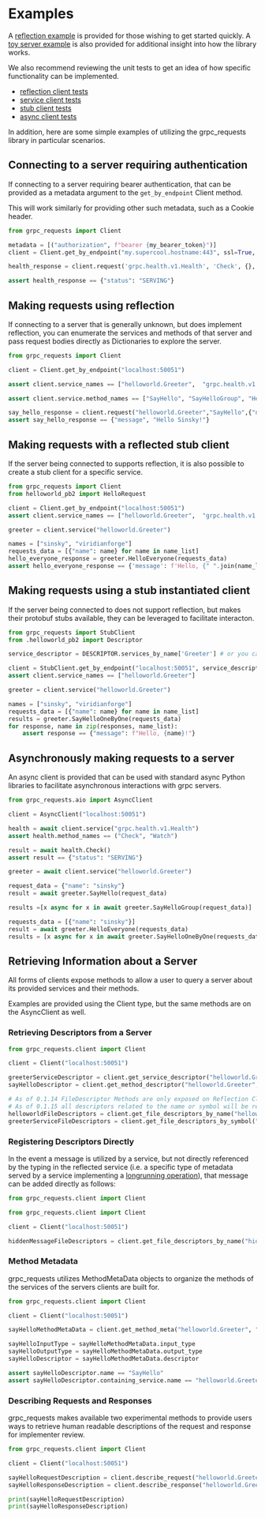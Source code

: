 # Examples

A [reflection example](./helloworld_reflection.py) is provided for those wishing to get started quickly.
A [toy server example](./helloworld_server.py) is also provided for additional insight into how the library works.

We also recommend reviewing the unit tests to get an idea of how specific functionality
can be implemented.

- [reflection client tests](../tests/reflection_client_test.py)
- [service client tests](../tests/service_client_test.py)
- [stub client tests](../tests/stub_client_test.py)
- [async client tests](../tests/async_reflection_client_test.py)

In addition, here are some simple examples of utilizing the grpc_requests library
in particular scenarios.

## Connecting to a server requiring authentication

If connecting to a server requiring bearer authentication, that can be provided
as a metadata argument to the `get_by_endpoint` Client method.

This will work similarly for providing other such metadata, such as a Cookie
header.

```python
from grpc_requests import Client

metadata = [("authorization", f"bearer {my_bearer_token}")]
client = Client.get_by_endpoint("my.supercool.hostname:443", ssl=True, metadata=metadata)

health_response = client.request('grpc.health.v1.Health', 'Check', {}, metadata=metadata)

assert health_response == {"status": "SERVING"}
```

## Making requests using reflection

If connecting to a server that is generally unknown, but does implement
reflection, you can enumerate the services and methods of that server and
pass request bodies directly as Dictionaries to explore the server.

```python
from grpc_requests import Client

client = Client.get_by_endpoint("localhost:50051")

assert client.service_names == ["helloworld.Greeter",  "grpc.health.v1.Health"]

assert client.service.method_names == ["SayHello", "SayHelloGroup", "HelloEveryone", "SayHelloOneByOne"]

say_hello_response = client.request("helloworld.Greeter","SayHello",{"name": "sinsky"})
assert say_hello_response == {"message", "Hello Sinsky!"}
```

## Making requests with a reflected stub client

If the server being connected to supports reflection, it is also possible to
create a stub client for a specific service.

```python
from grpc_requests import Client
from helloworld_pb2 import HelloRequest

client = Client.get_by_endpoint("localhost:50051")
assert client.service_names == ["helloworld.Greeter",  "grpc.health.v1.Health"]

greeter = client.service("helloworld.Greeter")

names = ["sinsky", "viridianforge"]
requests_data = [{"name": name} for name in name_list]
hello_everyone_response = greeter.HelloEveryone(requests_data)
assert hello_everyone_response == {'message': f'Hello, {" ".join(name_list)}!'}
```

## Making requests using a stub instantiated client

If the server being connected to does not support reflection, but makes their
protobuf stubs available, they can be leveraged to facilitate interacton.

```python
from grpc_requests import StubClient
from .helloworld_pb2 import Descriptor

service_descriptor = DESCRIPTOR.services_by_name['Greeter'] # or you can just use _GREETER

client = StubClient.get_by_endpoint("localhost:50051", service_descriptors=[service_descriptor,])
assert client.service_names == ["helloworld.Greeter"]

greeter = client.service("helloworld.Greeter")

names = ["sinsky", "viridianforge"]
requests_data = [{"name": name} for name in name_list]
results = greeter.SayHelloOneByOne(requests_data)
for response, name in zip(responses, name_list):
    assert response == {"message": f"Hello, {name}!"}
```

## Asynchronously making requests to a server

An async client is provided that can be used with standard async Python libraries
to facilitate asynchronous interactions with grpc servers.

```python
from grpc_requests.aio import AsyncClient

client = AsyncClient("localhost:50051")

health = await client.service("grpc.health.v1.Health")
assert health.method_names == ("Check", "Watch")

result = await health.Check()
assert result == {"status": "SERVING"}

greeter = await client.service("helloworld.Greeter")

request_data = {"name": "sinsky"}
result = await greeter.SayHello(request_data)

results =[x async for x in await greeter.SayHelloGroup(request_data)] 

requests_data = [{"name": "sinsky"}]
result = await greeter.HelloEveryone(requests_data)
results = [x async for x in await greeter.SayHelloOneByOne(requests_data)]  
```

## Retrieving Information about a Server

All forms of clients expose methods to allow a user to query a server about its
provided services and their methods.

Examples are provided using the Client type, but the same methods are on the
AsyncClient as well.

### Retrieving Descriptors from a Server

```python
from grpc_requests.client import Client

client = Client("localhost:50051")

greeterServiceDescriptor = client.get_service_descriptor("helloworld.Greeter")
sayHelloDescriptor = client.get_method_descriptor("helloworld.Greeter","SayHello")

# As of 0.1.14 FileDescriptor Methods are only exposed on Reflection Clients
# As of 0.1.15 all descriptors related to the name or symbol will be returned as a list
helloworldFileDescriptors = client.get_file_descriptors_by_name("helloworld.proto")
greeterServiceFileDescriptors = client.get_file_descriptors_by_symbol("helloworld.Greeter")
```

### Registering Descriptors Directly

In the event a message is utilized by a service, but not directly referenced
by the typing in the reflected service (i.e. a specific type of metadata served
by a service implementing a [longrunning operation](https://google.aip.dev/151)), that message can
be added directly as follows:

```python
from grpc_requests.client import Client

from grpc_requests.client import Client

client = Client("localhost:50051")

hiddenMessageFileDescriptors = client.get_file_descriptors_by_name("hiddenMessage.proto")
```

### Method Metadata

grpc_requests utilizes MethodMetaData objects to organize the methods of the
services of the servers clients are built for.

```python
from grpc_requests.client import Client

client = Client("localhost:50051")

sayHelloMethodMetaData = client.get_method_meta("helloworld.Greeter", "SayHello")

sayHelloInputType = sayHelloMethodMetaData.input_type
sayHelloOutputType = sayHelloMethodMetaData.output_type
sayHelloDescriptor = sayHelloMethodMetaData.descriptor

assert sayHelloDescriptor.name == "SayHello"
assert sayHelloDescriptor.containing_service.name == "helloworld.Greeter"
```

### Describing Requests and Responses

grpc_requests makes available two experimental methods to provide users ways
to retrieve human readable descriptions of the request and response for implementer
review.

```python
from grpc_requests.client import Client

client = Client("localhost:50051")

sayHelloRequestDescription = client.describe_request("helloworld.Greeter", "SayHello")
sayHelloResponseDescription = client.describe_response("helloworld.Greeter", "SayHello")

print(sayHelloRequestDescription)
print(sayHelloResponseDescription)
```
